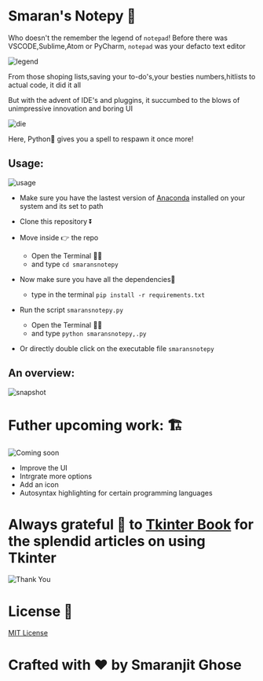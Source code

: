 # Smaran's Notepy 📝

Who doesn't the remember the legend of ```notepad```! Before there was VSCODE,Sublime,Atom or PyCharm, ```notepad``` was your defacto text editor

![legend](https://media.giphy.com/media/35pTQFiy14OeA/giphy.gif)

From those shoping lists,saving your to-do's,your besties numbers,hitlists to actual code, it did it all

But with the advent of IDE's and pluggins, it succumbed to the blows of unimpressive innovation and boring UI

![die](https://media.giphy.com/media/y1ewxG8aFWk0M/giphy.gif)

Here, Python🐍 gives you a spell to respawn it once more!
 
## Usage: 

![usage](https://media.giphy.com/media/H2SiDhuGVJRWU/giphy.gif)

- Make sure you have the lastest version of [Anaconda](https://www.anaconda.com/distribution/) installed on your system and its set to path
- Clone this repository ⏬
- Move inside 👉 the repo 
    - Open the Terminal 👩‍💻
    - and type ```cd smaransnotepy```
- Now make sure you have all the dependencies🧱 
  - type in the terminal
      ```pip install -r requirements.txt```

- Run the script ```smaransnotepy.py```
    - Open the Terminal 👩‍💻
    - and type ```python smaransnotepy,.py```


- Or directly double click on the executable file ```smaransnotepy```


## An overview:

![snapshot](https://github.com/smaranjitghose/smaransnotepy/blob/master/assets/snapshot_1.png)

# Futher upcoming work: 🏗

![Coming soon](https://media.giphy.com/media/kyLptBNdyMHftuqoNy/giphy.gif)

- Improve the UI
- Intrgrate more options
- Add an icon
- Autosyntax highlighting for certain programming languages

# Always grateful 🙏 to [Tkinter Book](https://effbot.org/tkinterbook/) for the splendid articles on using Tkinter

![Thank You](https://media.giphy.com/media/AeWoyE3ZT90YM/giphy.gif)

# License 📜

[MIT License](https://github.com/smaranjitghose/smaransnotepy/blob/master/LICENSE)

# **Crafted with ❤ by Smaranjit Ghose**
